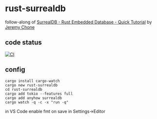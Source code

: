 # rust-surrealdb

follow-along of [SurrealDB - Rust Embedded Database - Quick Tutorial](https://www.youtube.com/watch?v=iOyvum0D3LM) by [Jeremy Chone](https://www.youtube.com/c/JeremyChone)

## code status

[![CI](https://github.com/InterruptSpeed/rust-surrealdb/actions/workflows/main.yml/badge.svg)](https://github.com/InterruptSpeed/rust-surrealdb/actions/workflows/main.yml)

## config

```
cargo install cargo-watch
cargo new rust-surrealdb
cd rust-surrealdb
cargo add tokio --features full
cargo add anyhow surrealdb
cargo watch -q -c -x "run -q"
```

in VS Code enable fmt on save in Settings->Editor